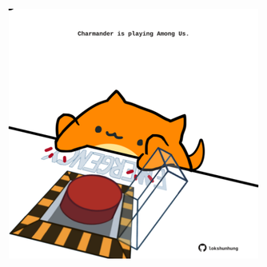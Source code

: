 <!-- built at 12/04/2024, 07:00:37 UTC -->
<p align="center">
  <img width="500" height="500" src="./ReadmeImage.svg">
</p>
